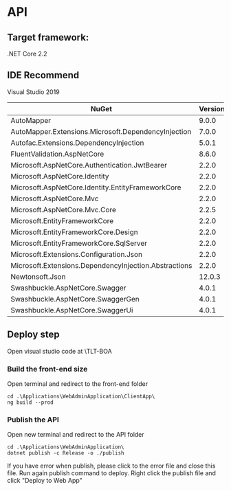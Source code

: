 # API

## Target framework:

.NET Core 2.2

## IDE Recommend

Visual Studio 2019

| NuGet                                                 | Version |
| ----------------------------------------------------- | ------- |
| AutoMapper                                            | 9.0.0   |
| AutoMapper.Extensions.Microsoft.DependencyInjection   | 7.0.0   |
| Autofac.Extensions.DependencyInjection                | 5.0.1   |
| FluentValidation.AspNetCore                           | 8.6.0   |
| Microsoft.AspNetCore.Authentication.JwtBearer         | 2.2.0   |
| Microsoft.AspNetCore.Identity                         | 2.2.0   |
| Microsoft.AspNetCore.Identity.EntityFrameworkCore     | 2.2.0   |
| Microsoft.AspNetCore.Mvc                              | 2.2.0   |
| Microsoft.AspNetCore.Mvc.Core                         | 2.2.5   |
| Microsoft.EntityFrameworkCore                         | 2.2.0   |
| Microsoft.EntityFrameworkCore.Design                  | 2.2.0   |
| Microsoft.EntityFrameworkCore.SqlServer               | 2.2.0   |
| Microsoft.Extensions.Configuration.Json               | 2.2.0   |
| Microsoft.Extensions.DependencyInjection.Abstractions | 2.2.0   |
| Newtonsoft.Json                                       | 12.0.3  |
| Swashbuckle.AspNetCore.Swagger                        | 4.0.1   |
| Swashbuckle.AspNetCore.SwaggerGen                     | 4.0.1   |
| Swashbuckle.AspNetCore.SwaggerUi                      | 4.0.1   |

## Deploy step
Open visual studio code at \TLT-BOA
### Build the front-end size
Open terminal and redirect to the front-end folder
```
cd .\Applications\WebAdminApplication\ClientApp\
ng build --prod
```
### Publish the API
Open new terminal and redirect to the API folder
```
cd .\Applications\WebAdminApplication\
dotnet publish -c Release -o ./publish
```
If you have error when publish, please click to the error file and close this file. Run again publish command to deploy.
Right click the publish file and click "Deploy to Web App"
